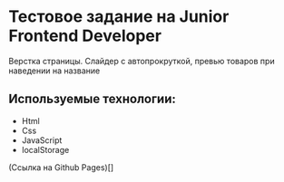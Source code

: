 # Тестовое задание на Junior Frontend Developer

Верстка страницы. Слайдер с автопрокруткой, превью товаров при наведении на название

## Используемые технологии:

* Html
* Css
* JavaScript
* localStorage

(Ссылка на Github Pages)[]